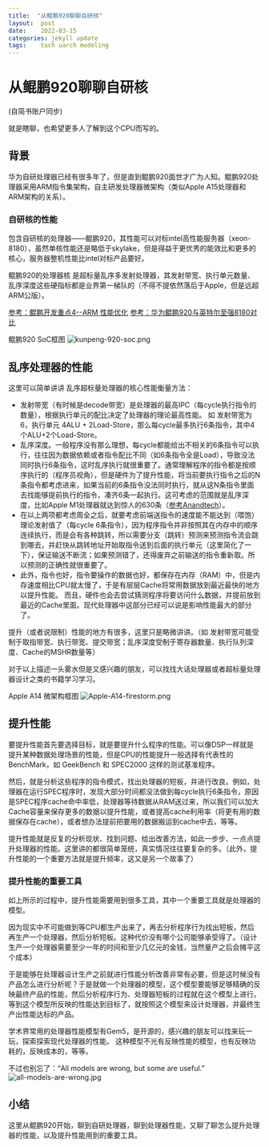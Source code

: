 ```yaml
---
title:  "从鲲鹏920聊聊自研核"
layout:  post
date:    2022-03-15
categories: jekyll update
tags:    tach uarch modeling
---
```


# 从鲲鹏920聊聊自研核

(自简书账户同步)

就是瞎聊，也希望更多人了解到这个CPU而写的。

## 背景

  华为自研处理器已经有很多年了，但是直到鲲鹏920面世才广为人知。鲲鹏920处理器采用ARM指令集架构，自主研发处理器微架构（类似Apple A15处理器和ARM架构的关系）。

### 自研核的性能

  包含自研核的处理器——鲲鹏920，其性能可以对标intel高性能服务器（xeon-8180），虽然单核性能还是略低于skylake，但是得益于更优秀的能效比和更多的核心，服务器整机性能比intel对标产品要好。

  鲲鹏920的处理器核 是超标量乱序多发射处理器，其发射带宽、执行单元数量、乱序深度这些硬指标都是业界第一梯队的（不得不提依然落后于Apple，但是远超ARM公版）。

[参考：鲲鹏开发重点4--ARM 性能优化](https://bbs.huaweicloud.com/blogs/280561)
[参考：华为鲲鹏920与英特尔至强8180对比](https://bbs.huaweicloud.com/blogs/185122)

鲲鹏920 SoC框图
![kunpeng-920-soc.png](https://upload-images.jianshu.io/upload_images/3934566-02d0e15f97ffe8b0.png?imageMogr2/auto-orient/strip%7CimageView2/2/w/1240)


## 乱序处理器的性能

  这里可以简单讲讲 乱序超标量处理器的核心性能衡量方法：
 * 发射带宽（有时候是decode带宽）是处理器的最高IPC（每cycle执行指令的数量），根据执行单元的配比决定了处理器的理论最高性能。 如 发射带宽为6，执行单元 4ALU + 2Load-Store，那么每cycle最多执行6条指令，其中4个ALU+2个Load-Store。
 * 乱序深度。一般程序没有那么理想，每cycle都能给出不相关的6条指令可以执行，往往因为数据依赖或者指令配比不同（如6条指令全是Load），导致没法同时执行6条指令，这时乱序执行就很重要了。通常理解程序的指令都是按顺序执行的（程序员视角），但是硬件为了提升性能，将当前要执行指令之后的N条指令都考虑进来，如果当前的6条指令没法同时执行，就从这N条指令里面去找能够提前执行的指令，凑齐6条一起执行。这可考虑的范围就是乱序深度，比如Apple M1处理器就达到惊人的630条（[参考Anandtech](https://www.anandtech.com/show/16226/apple-silicon-m1-a14-deep-dive/2)）。
 * 在以上两项都考虑周全之后，就要考虑前端送指令的速度能不能达到（喂饱）理论发射值了（每cycle 6条指令），因为程序指令并非按照其在内存中的顺序连续执行，而是会有各种跳转，所以需要分支（跳转）预测来预测指令流会跳到哪去，并赶快从跳转地址开始取指令送到后面的执行单元（这里简化了一下），保证输送不断流；如果预测错了，还得废弃之前输送的指令重新取。所以预测的正确性就很重要了。
 * 此外，指令也好，指令要操作的数据也好，都保存在内存（RAM）中，但是内存速度相比CPU就太慢了，于是有层层Cache将常用数据放到最近最快的地方以提升性能。 而且，硬件也会去尝试猜测程序将要访问什么数据，并提前放到最近的Cache里面。现代处理器中这部分已经可以说是影响性能最大的部分了。

提升（或者说限制）性能的地方有很多，这里只是略微讲讲。（如 发射带宽可能受制于取指带宽、执行带宽、提交带宽；乱序深度受制于寄存器数量、执行队列深度、Cache的MSHR数量等）

对于以上描述一头雾水但是又感兴趣的朋友，可以找找大话处理器或者超标量处理器设计之类的书籍学习学习。

Apple A14 微架构框图
![Apple-A14-firestorm.png](https://upload-images.jianshu.io/upload_images/3934566-9bc177ac47a9edf0.png?imageMogr2/auto-orient/strip%7CimageView2/2/w/1240)



## 提升性能

  要提升性能首先要选择目标，就是要提升什么程序的性能。可以像DSP一样就是提升某种数据处理场景的性能，但是CPU的性能提升一般选择有代表性的BenchMark，如 GeekBench 和 SPEC2000 这样的测试基准程序。

  然后，就是分析这些程序的指令模式，找出处理器的短板，并进行改良。例如，处理器在运行SPEC程序时，发现大部分时间都没法做到每cycle执行6条指令，原因是SPEC程序cache命中率低，处理器等待数据从RAM送过来，所以我们可以加大Cache容量来保存更多的数据以提升性能，或者提高cache利用率（将更有用的数据保存在cache），或者想办法提前把要用的数据搬运到cache中去，等等。

  提升性能就是反复的分析现状、找到问题、给出改善方法，如此一步步、一点点提升处理器的性能。这里讲的都很简单笼统，真实情况往往要复杂的多。（此外，提升性能的一个重要方法就是提升频率，这又是另一个故事了）

### 提升性能的重要工具

  如上所示的过程中，提升性能需要用到很多工具，其中一个重要工具就是处理器的模型。

  因为现实中不可能做到等CPU都生产出来了，再去分析程序行为找出短板，然后再生产一个处理器，然后分析短板。这种代价没有哪个公司能够承受得了。（设计生产一个处理器需要至少一年的时间和至少几亿元的金钱，当然量产之后会摊平这个成本）

  于是能够在处理器设计生产之前就进行性能分析改善非常有必要，但是这时候没有产品怎么进行分析呢？于是就做一个处理器的模型，这个模型要能够足够精确的反映最终产品的性能，然后分析程序行为、处理器短板的过程就在这个模型上进行。等到这个模型所反映的性能达到目标了，就按照这个模型来设计处理器，并最终生产出性能达标的产品。

  学术界常用的处理器性能模型有Gem5，是开源的，感兴趣的朋友可以找来玩一玩，探索探索现代处理器的性能。
  这种模型不光有反映性能的模型，也有反映功耗的，反映成本的，等等。

不过也别忘了：“All models are wrong, but some are useful.”
![all-models-are-wrong.jpg](https://upload-images.jianshu.io/upload_images/3934566-88eccb81c3033c12.jpg?imageMogr2/auto-orient/strip%7CimageView2/2/w/1240)


## 小结

  这里从鲲鹏920开始，聊到自研处理器，聊到处理器性能，又聊了聊怎么提升处理器的性能，以及提升性能用到的重要工具。

